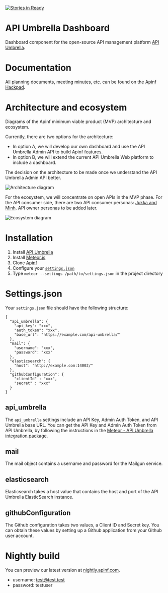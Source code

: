 [![Stories in Ready](https://badge.waffle.io/apinf/api-umbrella-dashboard.png?label=ready&title=Ready)](https://waffle.io/apinf/api-umbrella-dashboard)
# API Umbrella Dashboard
Dashboard component for the open-source API management platform [API Umbrella](http://nrel.github.io/api-umbrella/).

# Documentation

All planning documents, meeting minutes, etc. can be found on the [Apinf Hackpad](http://apinf.hackpad.com).

# Architecture and ecosystem
Diagrams of the Apinf minimum viable product (MVP) architecture and ecosystem.

Currently, there are two options for the architecture:

* In option A, we will develop our own dashboard and use the API Umbrella Admin API to build Apinf features.
* In option B, we will extend the current API Umbrella Web platform to include a dashboard.

The decision on the architecture to be made once we understand the API Umbrella Admin API better.

![Architecture diagram](https://cdn.rawgit.com/apinf/api-umbrella-dashboard/master/docs/APINF_MVP_architecture.svg)

For the ecosystem, we will concentrate on open APIs in the MVP phase. For the API consumer side, there are two API consumer personas: [Jukka and Minh](https://cdn.rawgit.com/apinf/api-umbrella-dashboard/master/docs/UX/APINF%20consumer%20personas.pdf). API owner personas to be added later.

![Ecosystem diagram](https://cdn.rawgit.com/apinf/api-umbrella-dashboard/master/docs/APINF_MVP_ecosystem.svg)

# Installation

1. Install [API Umbrella](http://apiumbrella.io/download/)
2. Install [Meteor.js](https://www.meteor.com/install)
3. Clone [Apinf](https://github.com/apinf/api-umbrella-dashboard)
4. Configure your [`settings.json`](#Settings.json)
5. Type `meteor --settings /path/to/settings.json` in the project directory
 
# Settings.json

Your `settings.json` file should have the following structure:

```
{
  "api_umbrella": {
    "api_key": "xxx",
    "auth_token": "xxx",
    "base_url": "https://example.com/api-umbrella/"
  },
  "mail": {
    "username": "xxx",
    "password": "xxx"
  },
  "elasticsearch": {
    "host": "http://example.com:14002/"
  },
  "githubConfiguration": {
    "clientId" : "xxx",
    "secret" : "xxx"
  }
}
```

## api_umbrella
The `api_umbrella` settings include an API Key, Admin Auth Token, and API Umbrella base URL. You can get the API Key and Admin Auth Token from API Umbrella, by following the instructions in the [Meteor - API Umbrella integration package](https://github.com/brylie/meteor-api-umbrella#installation).

## mail
The mail object contains a username and password for the Mailgun service.

## elasticsearch
Elasticsearch takes a host value that contains the host and port of the API Umbrella ElasticSearch instance.

## githubConfiguration
The Github configuration takes two values, a Client ID and Secret key. You can obtain these values by setting up a Github application from your Github user account.

# Nightly build
You can preview our latest version at [nightly.apinf.com](http://nightly.apinf.com).

* username: test@test.test
* password: testuser
